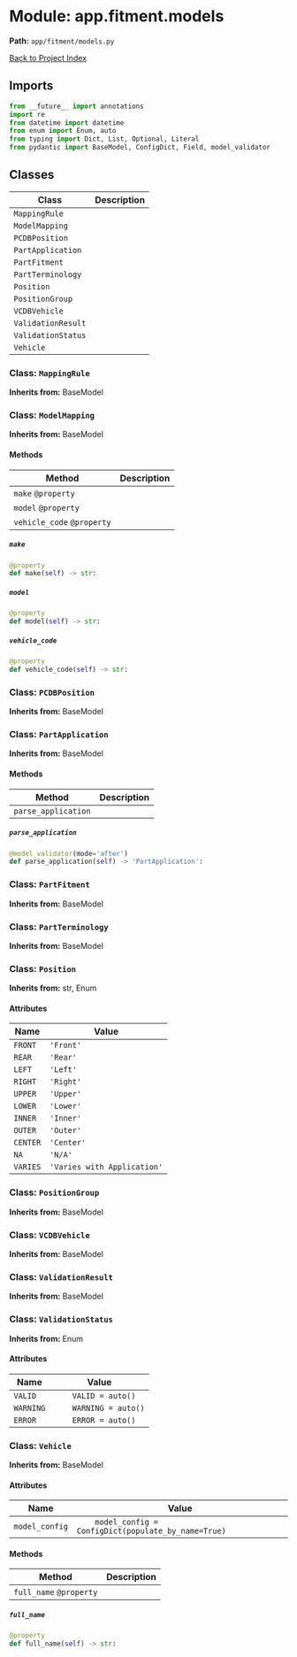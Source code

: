 # Module: app.fitment.models

**Path:** `app/fitment/models.py`

[Back to Project Index](../../../index.md)

## Imports
```python
from __future__ import annotations
import re
from datetime import datetime
from enum import Enum, auto
from typing import Dict, List, Optional, Literal
from pydantic import BaseModel, ConfigDict, Field, model_validator
```

## Classes

| Class | Description |
| --- | --- |
| `MappingRule` |  |
| `ModelMapping` |  |
| `PCDBPosition` |  |
| `PartApplication` |  |
| `PartFitment` |  |
| `PartTerminology` |  |
| `Position` |  |
| `PositionGroup` |  |
| `VCDBVehicle` |  |
| `ValidationResult` |  |
| `ValidationStatus` |  |
| `Vehicle` |  |

### Class: `MappingRule`
**Inherits from:** BaseModel

### Class: `ModelMapping`
**Inherits from:** BaseModel

#### Methods

| Method | Description |
| --- | --- |
| `make` `@property` |  |
| `model` `@property` |  |
| `vehicle_code` `@property` |  |

##### `make`
```python
@property
def make(self) -> str:
```

##### `model`
```python
@property
def model(self) -> str:
```

##### `vehicle_code`
```python
@property
def vehicle_code(self) -> str:
```

### Class: `PCDBPosition`
**Inherits from:** BaseModel

### Class: `PartApplication`
**Inherits from:** BaseModel

#### Methods

| Method | Description |
| --- | --- |
| `parse_application` |  |

##### `parse_application`
```python
@model_validator(mode='after')
def parse_application(self) -> 'PartApplication':
```

### Class: `PartFitment`
**Inherits from:** BaseModel

### Class: `PartTerminology`
**Inherits from:** BaseModel

### Class: `Position`
**Inherits from:** str, Enum

#### Attributes

| Name | Value |
| --- | --- |
| `FRONT` | `'Front'` |
| `REAR` | `'Rear'` |
| `LEFT` | `'Left'` |
| `RIGHT` | `'Right'` |
| `UPPER` | `'Upper'` |
| `LOWER` | `'Lower'` |
| `INNER` | `'Inner'` |
| `OUTER` | `'Outer'` |
| `CENTER` | `'Center'` |
| `NA` | `'N/A'` |
| `VARIES` | `'Varies with Application'` |

### Class: `PositionGroup`
**Inherits from:** BaseModel

### Class: `VCDBVehicle`
**Inherits from:** BaseModel

### Class: `ValidationResult`
**Inherits from:** BaseModel

### Class: `ValidationStatus`
**Inherits from:** Enum

#### Attributes

| Name | Value |
| --- | --- |
| `VALID` | `    VALID = auto()` |
| `WARNING` | `    WARNING = auto()` |
| `ERROR` | `    ERROR = auto()` |

### Class: `Vehicle`
**Inherits from:** BaseModel

#### Attributes

| Name | Value |
| --- | --- |
| `model_config` | `    model_config = ConfigDict(populate_by_name=True)` |

#### Methods

| Method | Description |
| --- | --- |
| `full_name` `@property` |  |

##### `full_name`
```python
@property
def full_name(self) -> str:
```
